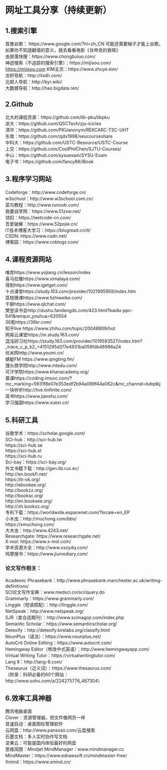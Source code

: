 # 网址工具分享（持续更新）

<h2>1.搜索引擎</h2>
首推谷歌： https://www.google.com/?hl=zh_CN 可能还需要梯子才能上谷歌。如果你不知道翻墙的意义，就去看看电影《肖申克的救赎》<br/>
虫部落快搜：https://www.chongbuluo.com/<br/>
神迹搜索（不追踪的搜索引擎）：https://mijisou.com/<br/>
<a href="https://mijisou.com" target="_blank">https://mijisou.com</a>
KIM主页：https://www.zhuye.kim/<br/>
龙轩导航：http://ilxdh.com/<br/>
北邮人导航：http://byr.wiki/<br/>
大数据导航：http://hao.bigdata.ren/<br/>

<h2>2.Github</h2>
北大的课程资源：https://github.com/lib-pku/libpku<br/>
浙大：https://github.com/QSCTech/zju-icicles<br/>
清华：https://github.com/PKUanonym/REKCARC-TSC-UHT<br/>
东南：https://github.com/zjdx1998/seucourseshare<br/>
中科大：https://github.com/USTC-Resource/USTC-Course<br/>
上交：https://github.com/CoolPhilChen/SJTU-Courses/<br/>
中山：https://github.com/sysuexam/SYSU-Exam<br/>
电子书：https://github.com/fancy88/iBook<br/>

<h2>3.程序学习网站</h2>
Codeforge：http://www.codeforge.cn/<br/>
w3school：http://www.w3school.com.cn/<br/>
菜鸟教程：http://www.runoob.com/<br/>
我要自学网：https://www.51zxw.net/<br/>
领扣：https://leetcode-cn.com/<br/>
吾爱破解：https://www.52pojie.cn/<br/>
IT技术博客大学习：https://blogread.cn/it/<br/>
CSDN: https://www.csdn.net/<br/>
博客园：https://www.cnblogs.com/<br/>

<h2>4.课程资源网站</h2>
唯库https://www.yojiang.cn/lesson/index<br/>
喜马拉雅https://www.ximalaya.com/<br/>
得到https://www.igetget.com/<br/>
十点课堂https://study.163.com/provider/1021995959/index.htm<br/>
荔枝微课https://www.lizhiweike.com/<br/>
千聊https://www.qlchat.com/<br/>
樊登读书会http://dushu.fandengds.com/423.html?baidu-ppc-641&renqun_youhua=620554<br/>
36氪https://36kr.com/<br/>
知乎live https://www.zhihu.com/topic/20048909/hot<br/>
网易云课堂https://m.study.163.com/<br/>
混沌研习社https://study.163.com/provider/1019593527/index.htm?_trace_c_p_k2_=4151295d2f7e4931ba058fdb48986a24<br/>
优米网http://www.youmi.cn/<br/>
蜻蜓FM https://www.qingting.fm/<br/>
馒头商学院http://www.mtedu.com/<br/>
可汗学院https://www.khanacademy.org/<br/>
慕课https://coding.imooc.com/?mc_marking=5931f8e07e353edf2b94a098f44a062c&mc_channel=bdqdkj<br/>
一块听听http://live.tinfinite.com/<br/>
简书https://www.jianshu.com/<br/>
学习强国https://www.xuexi.cn/<br/>

<h2>5.科研工具</h2>
谷歌学术：https://scholar.google.com/<br/>
SCI-hub：http://sci-hub.tw<br/>
         https://sci-hub.se<br/>
         https://sci-hub.st<br/>
         https://sci-hub.ru<br/>
Sci-bay：https://sci-bay.org/<br/>
外文书籍下载：http://gen.lib.rus.ec/<br/>
http://en.bookfi.net/<br/>
https://b-ok.org/<br/>
http://ebookee.org/<br/>
http://bookzz.org/<br/>
http://booksc.org/<br/>
http://en.booksee.org/<br/>
http://zh.bookzz.org/<br/>
专利下载：https://worldwide.espacenet.com/?locale=en_EP<br/>
小木虫：http://muchong.com/bbs/<br/>
        https://xmuchong.com/<br/>
大木虫：http://www.4243.net/<br/>
Researchgate: https://www.researchgate.net/<br/>
X-mol: https://www.x-mol.com/<br/>
学术资源大全：http://www.xszydq.com/<br/>
鸠摩搜书：https://www.jiumodiary.com/<br/>

<h3>论文写作相关：</h3>
Academic Phrasebank：http://www.phrasebank.manchester.ac.uk/writing-definitions/<br/>
SCI论文写作宝典：www.medsci.cn/sci/query.do<br/>
Grammarly：https://www.grammarly.com/<br/>
Linggle（短语搭配）：http://linggle.com/<br/>
NetSpeak：http://www.netspeak.org/<br/>
SJR（查合适期刊）：http://www.scimagojr.com/index.php<br/>
Semantic Scholar：https://www.semanticscholar.org/<br/>
Detexify：http://detexify.kirelabs.org/classify.html<br/>
NounPlus（语法）：https://www.nounplus.net/<br/>
AutoCrit Online Editing：https://www.autocrit.com/<br/>
Hemingway Editor（修改中式英语）：http://www.hemingwayapp.com/<br/>
Virtual Writing Tutor：https://virtualwritingtutor.com/<br/>
Lang 8：http://lang-8.com/<br/>
Thesaurus（近义词）：https://www.thesaurus.com/<br/>
（附录：科研必备的60个网站：http://www.sohu.com/a/224275776_467304）<br/>

<h2>6.效率工具神器</h2>
腾讯电脑桌面<br/>
Clover：资源管理器，把文件像网页一样<br/>
音速启动：桌面图标管理软件<br/>
云网盘：http://www.pansoso.com/云盘搜索<br/>
石墨文档：多人实时协作写文档<br/>
坚果云：可能是国内体验最好的网盘<br/>
思维简图：Mindjet MindManager：www.mindmanager.cc<br/>
MindMaster：https://www.edrawsoft.cn/mindmaster-free/<br/>
Xmind：https://www.xmind.cn/<br/>








